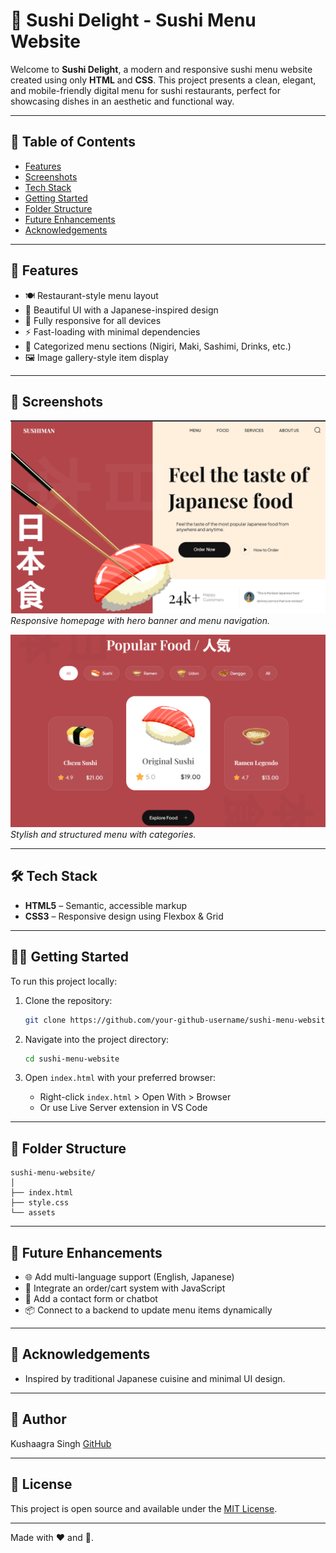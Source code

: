 # 🍣 Sushi Delight - Sushi Menu Website

Welcome to **Sushi Delight**, a modern and responsive sushi menu website created using only **HTML** and **CSS**. This project presents a clean, elegant, and mobile-friendly digital menu for sushi restaurants, perfect for showcasing dishes in an aesthetic and functional way.

---

## 📌 Table of Contents

- [Features](#-features)
- [Screenshots](#-screenshots)
- [Tech Stack](#-tech-stack)
- [Getting Started](#-getting-started)
- [Folder Structure](#-folder-structure)
- [Future Enhancements](#-future-enhancements)
- [Acknowledgements](#-acknowledgements)

---

## 🌟 Features

- 🍽️ Restaurant-style menu layout
- 🎨 Beautiful UI with a Japanese-inspired design
- 📱 Fully responsive for all devices
- ⚡ Fast-loading with minimal dependencies
- 🧾 Categorized menu sections (Nigiri, Maki, Sashimi, Drinks, etc.)
- 🖼️ Image gallery-style item display

---

## 📸 Screenshots

![Homepage](assets/screenshot-homepage.png)
*Responsive homepage with hero banner and menu navigation.*

![Menu Section](assets/screenshot-menu.png)
*Stylish and structured menu with categories.*

---

## 🛠 Tech Stack

- **HTML5** – Semantic, accessible markup
- **CSS3** – Responsive design using Flexbox & Grid

---

## 🧑‍💻 Getting Started

To run this project locally:

1. Clone the repository:
   ```bash
   git clone https://github.com/your-github-username/sushi-menu-website.git


2. Navigate into the project directory:

   ```bash
   cd sushi-menu-website
   ```

3. Open `index.html` with your preferred browser:

   * Right-click `index.html` > Open With > Browser
   * Or use Live Server extension in VS Code

---

## 📁 Folder Structure

```
sushi-menu-website/
│
├── index.html
├── style.css
└── assets
```

---

## 🔮 Future Enhancements

* 🌐 Add multi-language support (English, Japanese)
* 🛒 Integrate an order/cart system with JavaScript
* 💬 Add a contact form or chatbot
* 📦 Connect to a backend to update menu items dynamically

---

## 🙏 Acknowledgements

* Inspired by traditional Japanese cuisine and minimal UI design.

---

## 🧑 Author

Kushaagra Singh
[GitHub](https://github.com/maskedgojo) 

---

## 📄 License

This project is open source and available under the [MIT License](LICENSE).

---

Made with ❤️ and 🍣.
